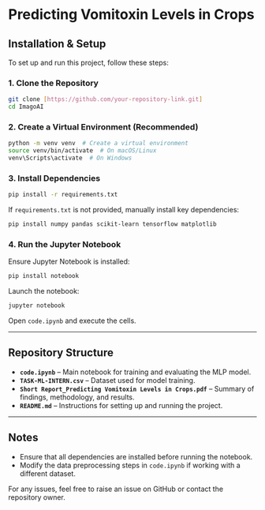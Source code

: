 # Predicting Vomitoxin Levels in Crops

## Installation & Setup

To set up and run this project, follow these steps:

### **1. Clone the Repository**
```bash
git clone [https://github.com/your-repository-link.git]
cd ImagoAI
```

### **2. Create a Virtual Environment (Recommended)**
```bash
python -m venv venv  # Create a virtual environment
source venv/bin/activate  # On macOS/Linux
venv\Scripts\activate  # On Windows
```

### **3. Install Dependencies**
```bash
pip install -r requirements.txt
```

If `requirements.txt` is not provided, manually install key dependencies:
```bash
pip install numpy pandas scikit-learn tensorflow matplotlib
```

### **4. Run the Jupyter Notebook**
Ensure Jupyter Notebook is installed:
```bash
pip install notebook
```
Launch the notebook:
```bash
jupyter notebook
```
Open `code.ipynb` and execute the cells.

---
## Repository Structure

- **`code.ipynb`** – Main notebook for training and evaluating the MLP model.
- **`TASK-ML-INTERN.csv`** – Dataset used for model training.
- **`Short Report_Predicting Vomitoxin Levels in Crops.pdf`** – Summary of findings, methodology, and results.
- **`README.md`** – Instructions for setting up and running the project.

---
## Notes
- Ensure that all dependencies are installed before running the notebook.
- Modify the data preprocessing steps in `code.ipynb` if working with a different dataset.

For any issues, feel free to raise an issue on GitHub or contact the repository owner.

